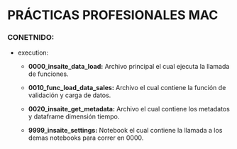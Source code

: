 # PRÁCTICAS PROFESIONALES MAC

### CONETNIDO:

* execution:
    
    * **0000_insaite_data_load:**  Archivo principal el cual ejecuta la llamada de funciones.
    
    * **0010_func_load_data_sales:** Archivo el cual contiene la función de validación y carga de datos.
    
    * **0020_insaite_get_metadata:** Archivo el cual contiene los metadatos y dataframe dimensión tiempo.
    
    * **9999_insaite_settings:** Notebook el cual contiene la llamada a los demas notebooks para correr en 0000.
    
    
    
